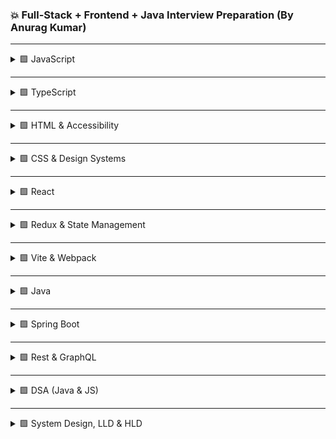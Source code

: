 ### 💥 Full-Stack + Frontend + Java Interview Preparation (By Anurag Kumar)

---

<details>
<summary> 🟩 JavaScript </summary>

1. Event loop, call stack, microtasks/macrotasks
    #### 🧠 Concept
    JavaScript is single-threaded. The **call stack** executes synchronous code.  
    **Async tasks** (Promises, timers, I/O) are delegated to the Web APIs and queued back in:
    - **Microtask queue** → `Promise.then`, `MutationObserver`
    - **Macrotask queue** → `setTimeout`, `setInterval`, `setImmediate`

    The **event loop** constantly checks:
    1. Is the call stack empty?  
    2. If yes → push next microtask(s).  
    3. When microtasks finish → take one macrotask → repeat.

    #### 🧩 Example Code
    ```js
    console.log("start");

    setTimeout(() => console.log("timeout"), 0);

    Promise.resolve()
    .then(() => console.log("promise1"))
    .then(() => console.log("promise2"));

    console.log("end");
    ````
2. var / let / const + hoisting  
3. Closures and use cases  
4. Prototype inheritance  
5. `this` in arrow vs normal functions  
6. async / await internals  
7. Debounce vs Throttle (+ implementation)  
8. Deep vs Shallow copy  
9. Currying  
10. IIFE & module pattern  
11. call / apply / bind  
12. Event delegation  
13. Memory leaks & GC  
14. Service workers & PWAs  
15. CORS & pre-flight  
16. localStorage / sessionStorage / cookies  
17. WeakMap / WeakSet  
18. Polyfills  
19. Custom Promise.all / race  
20. Temporal Dead Zone  
21. Tail call optimization  
22. Spread vs Rest  
23. Destructuring  
24. Map vs Object  
25. JSON pitfalls  
26. Optional chaining / nullish coalescing  
27. Custom iterator  
28. Symbols  
29. Event bubbling / capturing  
30. Chrome DevTools profiling  

</details>

---

<details>
<summary>🟩 TypeScript </summary>

1. interface vs type  
2. Generics  
3. Utility types (Partial, Pick, Omit, Record)  
4. Union & Intersection  
5. Type guards and narrowing  
6. keyof / typeof  
7. Discriminated unions  
8. Enums & const enums  
9. Declaration merging  
10. Ambient modules  
11. Structural typing  
12. Function overloads  
13. never type  
14. Type inference vs assertion  
15. tsconfig options  
16. Decorators basics  

</details>

---

<details>
<summary>🟩 HTML & Accessibility</summary>

1. Semantic HTML importance  
2. Block / inline / inline-block  
3. Lazy loading media  
4. ARIA roles / tabindex  
5. SEO & OpenGraph meta tags  
6. Responsive images (srcset / picture)  
7. Shadow DOM  
8. CSR vs SSR for SEO  

</details>

---

<details>
<summary>🟩 CSS & Design Systems</summary>

1. Box Model & stacking context  
2. position: relative / absolute / fixed / sticky  
3. Specificity hierarchy  
4. Reflow vs Repaint  
5. Flexbox vs Grid  
6. CSS variables & theming  
7. Responsive design (media queries, fluid layouts)  
8. BEM methodology  
9. CSS Modules / Styled Components / Emotion  
10. Critical CSS & PurgeCSS  
11. Building scalable design systems  

</details>

---

<details>
<summary>🟩 React</summary>

1. Virtual DOM & reconciliation  
2. Fiber architecture  
3. Hooks overview (useState, useEffect)  
4. useMemo / useCallback / React.memo  
5. Controlled vs Uncontrolled components  
6. useLayoutEffect vs useEffect  
7. Context API  
8. Error boundaries  
9. Suspense / concurrent rendering  
10. Custom hooks  
11. Portals  
12. Keys in lists  
13. Prop drilling vs Context  
14. React Profiler  
15. SSR vs Hydration  
16. Code-splitting / lazy loading  
17. Virtualized lists  
18. Accessibility in React  
19. React 18 transitions  
20. Re-render optimization  

</details>

---

<details>
<summary>🟩 Redux & State Management</summary>

1. Redux core flow (store, action, reducer)  
2. Redux Toolkit (createSlice)  
3. Selector memoization (reselect)  
4. Thunk vs Saga  
5. RTK Query  
6. Immutable updates with Immer  
7. Global error / loading pattern  

</details>

---

<details>
<summary>🟩 Vite & Webpack </summary>

1. Vite vs Webpack differences  
2. Tree-shaking  
3. HMR mechanism  
4. Dynamic imports & code splitting  
5. Babel vs SWC vs esbuild  
6. Bundle analyzer usage  
7. Source maps  
8. Caching & content hashing  
9. Multi-env build config  

</details>

---

<details>
<summary>🟩 Java </summary>

1. JVM / JRE / JDK
2. Classloader hierarchy  
3. OOP pillars  
4. Abstract vs interface  
5. Overloading vs overriding  
6. final / finally / finalize  
7. == vs equals  
8. hashCode contract  
9. Immutability pattern  
10. transient / volatile  
11. Shallow vs deep copy  
12. GC algorithms  
13. Functional interfaces / lambdas  
14. Stream API  
15. Optional usage  
16. Checked vs unchecked exceptions  
17. try-with-resources  
18. StringBuilder vs StringBuffer  
19. List / Set / Map  
20. Comparator vs Comparable 

</details>

---

<details>
<summary>🟩 Spring Boot </summary>

1. @Component / @Service / @Repository  
2. Dependency Injection  
3. @Autowired types  
4. Bean scopes  
5. @Configuration / @Bean  
6. CrudRepository vs JpaRepository  
7. @Transactional  
8. @RestController vs @Controller  
9. @ControllerAdvice  
10. @Valid validation  
11. Spring Security + JWT  
12. Pagination / sorting  
13. Profiles  
14. Actuator  
15. Health checks  
16. AOP advices  
17. YAML vs properties  
18. Multi-datasource setup  
19. @Cacheable  
20. @Async   

</details>

---

<details>
<summary>🟩 Rest & GraphQL </summary>

1. REST vs GraphQL  
2. Schema + resolver design  
3. N+1 problem solution  
4. File upload via GraphQL  
5. API versioning  
6. RestTemplate vs WebClient  
7. GraphQL global exception handling  
8. DTO pattern  
9. Logging (SLF4J)  
10. Dockerize + deploy Spring Boot  

</details>

---

<details>
<summary>🟩 DSA (Java & JS) </summary>

1. Reverse string  
2. Palindrome check  
3. Factorial recursion  
4. Fibonacci series  
5. Missing number (1..N)  
6. Duplicates in array  
7. Merge sorted arrays  
8. Remove duplicates  
9. Move zeros to end  
10. Second largest number  
11. Bubble / Insertion / Selection sort  
12. Binary search  
13. Reverse linked list  
14. Detect cycle (Floyd’s)  
15. Merge linked lists  
16. Find middle node  
17. Balanced parentheses  
18. Stack using queues  
19. Queue using stacks  
20. Min / Max stack  
21. LRU cache  
22. Intersection of arrays  
23. Subarray sum = K  
24. Sliding window max  
25. Word frequency count  
26. Longest substring (no repeat)  
27. Anagram check  
28. Tree traversals  
29. LCA in binary tree  
30. Detect graph cycle  

</details>

---

<details>
<summary>🟩 System Design, LLD & HLD </summary>

**Frontend-centric**
1. Micro-frontend dashboard  
2. RBAC in SPA  
3. Notification system (WebSocket)  
4. Chat UI  
5. Offline-first PWA  
6. File upload progress  
7. Component library (Storybook)  
8. Client-side caching (IndexedDB)  
9. Multi-env CI/CD  
10. Frontend logging (Sentry)

**Backend-centric**
11. URL shortener  
12. Rate limiter  
13. Polling / Survey system  
14. E-commerce checkout  
15. Payment gateway  
16. Scheduler (Quartz)  
17. Messaging system (Kafka + WS)  
18. Auth + refresh tokens  
19. Logging microservice  
20. Search autocomplete

**LLD Scenarios**
21. Parking lot  
22. Elevator  
23. ATM  
24. Hotel booking  
25. Splitwise  
26. Library mgmt  
27. Inventory system  
28. Rate limiting filter  
29. Audit logger  
30. Task scheduler  

</details>
